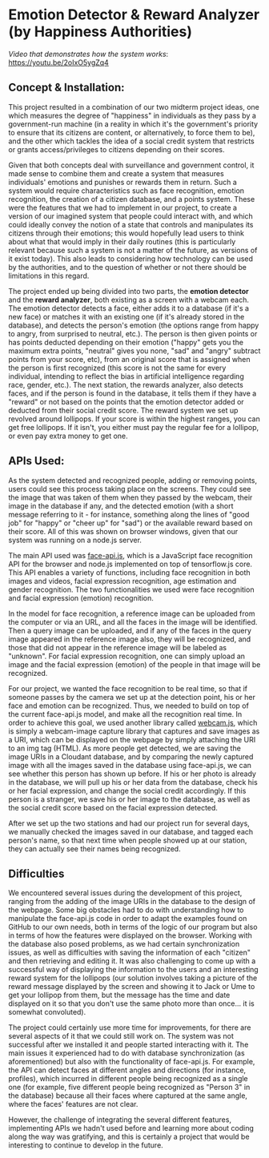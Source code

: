 # Emotion Detector & Reward Analyzer (by Happiness Authorities)
  
*Video that demonstrates how the system works*: https://youtu.be/2oIxO5ygZq4  
  
## Concept & Installation:

This project resulted in a combination of our two midterm project ideas, one which measures the degree of "happiness" in individuals as they pass by a government-run machine (in a reality in which it's the government's priority to ensure that its citizens are content, or  alternatively, to force them to be), and the other which tackles the idea of a social credit system that restricts or grants access/privileges to citizens depending on their scores. 
  
Given that both concepts deal with surveillance and government control, it made sense to combine them and create a system that measures individuals' emotions and punishes or rewards them in return. Such a system would require characteristics such as face recognition, emotion recognition, the creation of a citizen database, and a points system. These were the features that we had to implement in our project, to create a version of our imagined system that people could interact with, and which could ideally convey the notion of a state that controls and manipulates its citizens through their emotions; this would hopefully lead users to think about what that would imply in their daily routines (this is particularly relevant because such a system is not a matter of the future, as versions of it exist today). This also leads to considering how technology can be used by the authorities, and to the question of whether or not there should be limitations in this regard.
  
The project ended up being divided into two parts, the **emotion detector** and the **reward analyzer**, both existing as a screen with a webcam each. The emotion detector detects a face, either adds it to a database (if it's a new face) or matches it with an existing one (if it's already stored in the database), and detects the person's emotion (the options range from happy to angry, from surprised to neutral, etc.). The person is then given points or has points deducted depending on their emotion ("happy" gets you the maximum extra points, "neutral" gives you none, "sad" and "angry" subtract points from your score, etc), from an original score that is assigned when the person is first recognized (this score is not the same for every individual, intending to reflect the bias in artificial intelligence regarding race, gender, etc.). The next station, the rewards analyzer, also detects faces, and if the person is found in the database, it tells them if they have a "reward" or not based on the points that the emotion detector added or deducted from their social credit score. The reward system we set up revolved around lollipops. If your score is within the highest ranges, you can get free lollipops. If it isn't, you either must pay the regular fee for a lollipop, or even pay extra money to get one.

## APIs Used:
  
As the system detected and recognized people, adding or removing points, users could see this process taking place on the screens. They could see the image that was taken of them when they passed by the webcam, their image in the database if any, and the detected emotion (with a short message referring to it - for instance, something along the lines of "good job" for "happy" or "cheer up" for "sad") or the available reward based on their score. All of this was shown on browser windows, given that our system was running on a node.js server.

The main API used was [face-api.js](https://justadudewhohacks.github.io/face-api.js/webcam_face_tracking/), which is a JavaScript face recognition API for the browser and node.js implemented on top of tensorflow.js core. This API enables a variety of functions, including face recognition in both images and videos, facial expression recognition, age estimation and gender recognition. The two functionalities we used were face recognition and facial expression (emotion) recognition. 

In the model for face recognition, a reference image can be uploaded from the computer or via an URL, and all the faces in the image will be identified. Then a query image can be uploaded, and if any of the faces in the query image appeared in the reference image also, they will be recognized, and those that did not appear in the reference image will be labeled as "unknown". For facial expression recognition, one can simply upload an image and the facial expression (emotion) of the people in that image will be recognized. 

For our project, we wanted the face recognition to be real time, so that if someone passes by the camera we set up at the detection point, his or her face and emotion can be recognized. Thus, we needed to build on top of the current face-api.js model, and make all the recognition real time. In order to achieve this goal, we used another library called [webcam.js](https://github.com/jhuckaby/webcamjs), which is simply a webcam-image capture library that captures and save images as a URI, which can be displayed on the webpage by simply attaching the URI to an img tag (HTML). As more people get detected, we are saving the image URIs in a Cloudant database, and by comparing the newly captured image with all the images saved in the database using face-api.js, we can see whether this person has shown up before. If his or her photo is already in the database, we will pull up his or her data from the database, check his or her facial expression, and change the social credit accordingly. If this person is a stranger, we save his or her image to the database, as well as the social credit score based on the facial expression detected. 

After we set up the two stations and had our project run for several days, we manually checked the images saved in our database, and tagged each person's name, so that next time when people showed up at our station, they can actually see their names being recognized. 
  
## Difficulties
  
We encountered several issues during the development of this project, ranging from the adding of the image URIs in the database to the design of the webpage. Some big obstacles had to do with understanding how to manipulate the face-api.js code in order to adapt the examples found on GitHub to our own needs, both in terms of the logic of our program but also in terms of how the features were displayed on the browser. Working with the database also posed problems, as we had certain synchronization issues, as well as difficulties with saving the information of each "citizen" and then retrieving and editing it. It was also challenging to come up with a successful way of displaying the information to the users and an interesting reward system for the lollipops (our solution involves taking a picture of the reward message displayed by the screen and showing it to Jack or Ume to get your lollipop from them, but the message has the time and date displayed on it so that you don't use the same photo more than once... it is somewhat convoluted). 
  
The project could certainly use more time for improvements, for there are several aspects of it that we could still work on. The system was not successful after we installed it and people started interacting with it. The main issues it experienced had to do with database synchronization (as aforementioned) but also with the functionality of face-api.js. For example, the API can detect faces at different angles and directions (for instance, profiles), which incurred in different people being recognized as a single one (for example, five different people being recognized as "Person 3" in the database) because all their faces where captured at the same angle, where the faces' features are not clear.
  
However, the challenge of integrating the several different features, implementing APIs we hadn't used before and learning more about coding along the way was gratifying, and this is certainly a project that would be interesting to continue to develop in the future.


